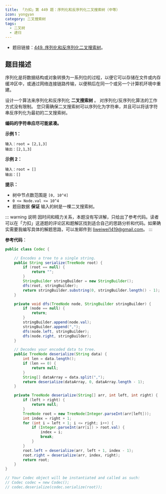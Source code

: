 ```yaml
---
title: 「力扣」第 449 题：序列化和反序列化二叉搜索树（中等）
icon: yongyan
category: 二叉搜索树
tags:
  - 二叉树
  - 递归
---
```


+ 题目链接：[449. 序列化和反序列化二叉搜索树](https://leetcode-cn.com/problems/serialize-and-deserialize-bst/)。

## 题目描述

序列化是将数据结构或对象转换为一系列位的过程，以便它可以存储在文件或内存缓冲区中，或通过网络连接链路传输，以便稍后在同一个或另一个计算机环境中重建。

设计一个算法来序列化和反序列化 **二叉搜索树** 。 对序列化/反序列化算法的工作方式没有限制。 您只需确保二叉搜索树可以序列化为字符串，并且可以将该字符串反序列化为最初的二叉搜索树。

**编码的字符串应尽可能紧凑。**

**示例 1：**

```
输入：root = [2,1,3]
输出：[2,1,3]
```

**示例 2：**

```
输入：root = []
输出：[]
```

**提示：**

- 树中节点数范围是 `[0, 10^4]`
- `0 <= Node.val <= 10^4`
- 题目数据 **保证** 输入的树是一棵二叉搜索树。


::: warning 说明
因时间和精力关系，本题没有写详解，只给出了参考代码。读者可以在「力扣」这道题的评论区和题解区找到适合自己的思路分析和代码。如果确实需要我编写具体的解题思路，可以发邮件到 liweiwei1419@gmail.com。
:::

**参考代码**：

```java
public class Codec {

    // Encodes a tree to a single string.
    public String serialize(TreeNode root) {
        if (root == null) {
            return "";
        }
        StringBuilder stringBuilder = new StringBuilder();
        dfs(root, stringBuilder);
        return stringBuilder.substring(0, stringBuilder.length() - 1);
    }

    private void dfs(TreeNode node, StringBuilder stringBuilder) {
        if (node == null) {
            return;
        }
        stringBuilder.append(node.val);
        stringBuilder.append(",");
        dfs(node.left, stringBuilder);
        dfs(node.right, stringBuilder);
    }

    // Decodes your encoded data to tree.
    public TreeNode deserialize(String data) {
        int len = data.length();
        if (len == 0) {
            return null;
        }
        String[] dataArray = data.split(",");
        return deserialize(dataArray, 0, dataArray.length - 1);
    }

    private TreeNode deserialize(String[] arr, int left, int right) {
        if (left > right) {
            return null;
        }
        TreeNode root = new TreeNode(Integer.parseInt(arr[left]));
        int index = right + 1;
        for (int i = left + 1; i <= right; i++) {
            if (Integer.parseInt(arr[i]) > root.val) {
                index = i;
                break;
            }
        }
        root.left = deserialize(arr, left + 1, index - 1);
        root.right = deserialize(arr, index, right);
        return root;
    }
}

// Your Codec object will be instantiated and called as such:
// Codec codec = new Codec();
// codec.deserialize(codec.serialize(root));
```

